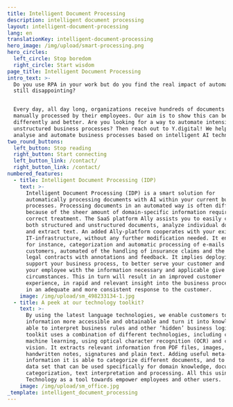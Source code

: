 ```yaml
---
title: Intelligent Document Processing
description: intelligent document processing
layout: intelligent-document-processing
lang: en
translationKey: intelligent-document-processing
hero_image: /img/upload/smart-processing.png
hero_circles:
  left_circle: Stop boredom
  right_circle: Start wisdom
page_title: Intelligent Document Processing
intro_text: >-
  Do you use RPA in your work but do you find the real impact of automation
  still disappointing? 


  Every day, all day long, organizations receive hundreds of documents to be
  manually processed by their employees. Our aim is to show this can be done
  differently and better. Are you looking for a way to automate intensive,
  unstructured business processes? Then reach out to Y.digital! We help you map,
  analyse and automate business processes based on intelligent AI technology.
two_round_buttons:
  left_button: Stop reading
  right_button: Start connecting
  left_button_link: /contact/
  right_button_link: /contact/
numbered_features:
  - title: Intelligent Document Processing (IDP)
    text: >-
      Intelligent Document Processing (IDP) is a smart solution for
      automatically processing documents with AI within your current business
      processes. Processing documents in an automated way is often difficult
      because of the sheer amount of domain-specific information required for
      correct treatment. The SaaS platform Ally assists you to easily categorize
      both structured and unstructured documents, analyze individual documents
      and extract text. An added Ally-platform cooperates with your existing
      IT-infrastructure, without any further modification needed. It enables,
      for instance, categorization and automatic processing of e-mails from
      customers, automated of the handling of insurance claims and the review of
      legal contracts with annotations and feedback. It implies deploying AI to
      support your business process, to better serve your customer and support
      your employee with the information necessary and applicable give the
      circumstances. This in turn will result in an improved customer
      experience, in rapid and relevant insight into the business process, and
      in an adequate and more consistent response to the customer.
    image: /img/upload/sm_498233134-1.jpg
  - title: A peek at our technology toolkit?
    text: >-
      By using the latest language technologies, we enable customers to make
      information more accessible and obtainable and turn it into knowledge,
      able to interpret business rules and other ‘hidden’ business logic. Our
      toolkit uses a combination of different technologies, including cognitive
      machine learning, using optical character recognition (OCR) and computer
      vision. It extracts relevant information from PDF files, images,
      handwritten notes, signatures and plain text. Adding useful meta-data
      information it is able to categorize different documents, and to create a
      data set that can be used specifically for domain knowledge, document
      categorization, text interpretation and processing. All this using AI
      Technology as a tool towards empower employees and other users.
    image: /img/upload/sm_office.jpg
_template: intelligent_document_processing
---
```



